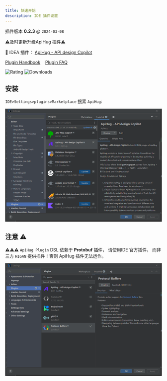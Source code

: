 ```yaml
---
title: 快速开始
description: IDE 插件设置
---
```


插件版本 **0.2.3**  @ `2024-03-08`

⚠️及时更新升级ApiHug 插件⚠️

💝 IDEA 插件： [ApiHug - API design Copilot](https://plugins.jetbrains.com/plugin/23534-apihug--api-design-copilot)

[Plugin Handbook](./README.md)  &nbsp;&nbsp; [Plugin FAQ](./999_FAQ.md)

![Rating](https://img.shields.io/jetbrains/plugin/r/rating/23534-apihug--api-design-copilot)
![Downloads](https://img.shields.io/jetbrains/plugin/d/23534-apihug--api-design-copilot)


## 安装

`IDE>Settings>plugins>Marketplace` 搜索  `ApiHug`:

![ApiHug plugins install from IDE](../public/image/idea/000_install.png)

## 注意 ⚠️

⚠️⚠️⚠️ `ApiHug Plugin` DSL 依赖于 **Protobuf** 插件， 请使用IDE 官方插件， 而非 三方 `HIGAN` 提供插件！否则 ApiHug 插件无法运作。

![ApiHug plugin compatible](../public/image/idea/000_install_01.png)
